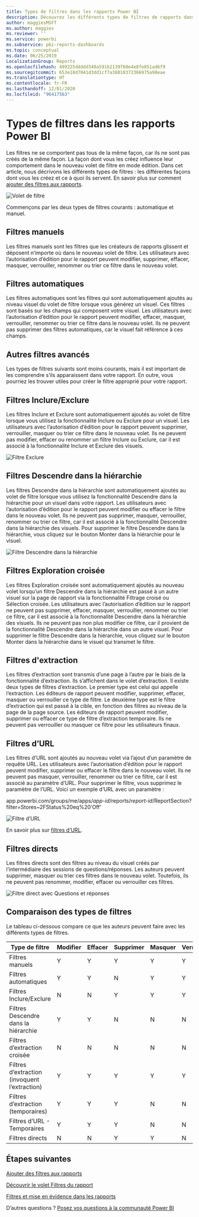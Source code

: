 ```yaml
---
title: Types de filtres dans les rapports Power BI
description: Découvrez les différents types de filtres de rapports dans Power BI, notamment le filtre de page, le filtre de visualisation ou le filtre de rapport.
author: maggiesMSFT
ms.author: maggies
ms.reviewer: ''
ms.service: powerbi
ms.subservice: pbi-reports-dashboards
ms.topic: conceptual
ms.date: 06/25/2019
LocalizationGroup: Reports
ms.openlocfilehash: 499225ddddd340a591b2139760e4e8fe851ad6f9
ms.sourcegitcommit: 653e18d7041d3dd1cf7a38010372366975a98eae
ms.translationtype: HT
ms.contentlocale: fr-FR
ms.lasthandoff: 12/01/2020
ms.locfileid: "96417563"
---
```

# <a name="types-of-filters-in-power-bi-reports"></a>Types de filtres dans les rapports Power BI

Les filtres ne se comportent pas tous de la même façon, car ils ne sont pas créés de la même façon. La façon dont vous les créez influence leur comportement dans le nouveau volet de filtre en mode édition. Dans cet article, nous décrivons les différents types de filtres : les différentes façons dont vous les créez et ce à quoi ils servent. En savoir plus sur comment [ajouter des filtres aux rapports](power-bi-report-add-filter.md). 

![Volet de filtre](media/power-bi-report-filter-types/power-bi-filter-pane.png)

Commençons par les deux types de filtres courants : automatique et manuel.

## <a name="manual-filters"></a>Filtres manuels 

Les filtres manuels sont les filtres que les créateurs de rapports glissent et déposent n’importe où dans le nouveau volet de filtre. Les utilisateurs avec l’autorisation d’édition pour le rapport peuvent modifier, supprimer, effacer, masquer, verrouiller, renommer ou trier ce filtre dans le nouveau volet.

## <a name="automatic-filters"></a>Filtres automatiques 

Les filtres automatiques sont les filtres qui sont automatiquement ajoutés au niveau visuel du volet de filtre lorsque vous générez un visuel. Ces filtres sont basés sur les champs qui composent votre visuel. Les utilisateurs avec l’autorisation d’édition pour le rapport peuvent modifier, effacer, masquer, verrouiller, renommer ou trier ce filtre dans le nouveau volet. Ils ne peuvent pas supprimer des filtres automatiques, car le visuel fait référence à ces champs.

## <a name="more-advanced-filters"></a>Autres filtres avancés

Les types de filtres suivants sont moins courants, mais il est important de les comprendre s’ils apparaissent dans votre rapport. En outre, vous pourriez les trouver utiles pour créer le filtre approprié pour votre rapport.

## <a name="include-and-exclude-filters"></a>Filtres Inclure/Exclure

Les filtres Inclure et Exclure sont automatiquement ajoutés au volet de filtre lorsque vous utilisez la fonctionnalité Inclure ou Exclure pour un visuel. Les utilisateurs avec l’autorisation d’édition pour le rapport peuvent supprimer, verrouiller, masquer ou trier ce filtre dans le nouveau volet. Ils ne peuvent pas modifier, effacer ou renommer un filtre Inclure ou Exclure, car il est associé à la fonctionnalité Inclure et Exclure des visuels.

![Filtre Exclure](media/power-bi-report-filter-types/power-bi-filters-exclude.png)

## <a name="drill-down-filters"></a>Filtres Descendre dans la hiérarchie

Les filtres Descendre dans la hiérarchie sont automatiquement ajoutés au volet de filtre lorsque vous utilisez la fonctionnalité Descendre dans la hiérarchie pour un visuel dans votre rapport. Les utilisateurs avec l’autorisation d’édition pour le rapport peuvent modifier ou effacer le filtre dans le nouveau volet. Ils ne peuvent pas supprimer, masquer, verrouiller, renommer ou trier ce filtre, car il est associé à la fonctionnalité Descendre dans la hiérarchie des visuels. Pour supprimer le filtre Descendre dans la hiérarchie, vous cliquez sur le bouton Monter dans la hiérarchie pour le visuel.

![Filtre Descendre dans la hiérarchie](media/power-bi-report-filter-types/power-bi-filters-drill-down.png)

## <a name="cross-drill-filters"></a>Filtres Exploration croisée

Les filtres Exploration croisée sont automatiquement ajoutés au nouveau volet lorsqu’un filtre Descendre dans la hiérarchie est passé à un autre visuel sur la page de rapport via la fonctionnalité Filtrage croisé ou Sélection croisée. Les utilisateurs avec l’autorisation d’édition sur le rapport ne peuvent pas supprimer, effacer, masquer, verrouiller, renommer ou trier ce filtre, car il est associé à la fonctionnalité Descendre dans la hiérarchie des visuels. Ils ne peuvent pas non plus modifier ce filtre, car il provient de la fonctionnalité Descendre dans la hiérarchie dans un autre visuel. Pour supprimer le filtre Descendre dans la hiérarchie, vous cliquez sur le bouton Monter dans la hiérarchie dans le visuel qui transmet le filtre.

## <a name="drillthrough-filters"></a>Filtres d'extraction

Les filtres d’extraction sont transmis d’une page à l’autre par le biais de la fonctionnalité d’extraction. Ils s’affichent dans le volet d’extraction. Il existe deux types de filtres d’extraction. Le premier type est celui qui appelle l’extraction. Les éditeurs de rapport peuvent modifier, supprimer, effacer, masquer ou verrouiller ce type de filtre. Le deuxième type est le filtre d’extraction qui est passé à la cible, en fonction des filtres au niveau de la page de la page source. Les éditeurs de rapport peuvent modifier, supprimer ou effacer ce type de filtre d’extraction temporaire. Ils ne peuvent pas verrouiller ou masquer ce filtre pour les utilisateurs finaux.

## <a name="url-filters"></a>Filtres d’URL

Les filtres d’URL sont ajoutés au nouveau volet via l’ajout d’un paramètre de requête URL. Les utilisateurs avec l’autorisation d’édition pour le rapport peuvent modifier, supprimer ou effacer le filtre dans le nouveau volet. Ils ne peuvent pas masquer, verrouiller, renommer ou trier ce filtre, car il est associé au paramètre d’URL. Pour supprimer le filtre, vous supprimez le paramètre de l’URL. Voici un exemple d’URL avec un paramètre :

app.powerbi.com/groups/me/apps/*app-id*/reports/*report-id*/ReportSection?filter=Stores~2FStatus%20eq%20'Off'

![Filtre d’URL](media/power-bi-report-filter-types/power-bi-filter-url.png)

En savoir plus sur [filtres d’URL](../collaborate-share/service-url-filters.md).

## <a name="pass-through-filters"></a>Filtres directs

Les filtres directs sont des filtres au niveau du visuel créés par l’intermédiaire des sessions de questions/réponses. Les auteurs peuvent supprimer, masquer ou trier ces filtres dans le nouveau volet. Toutefois, ils ne peuvent pas renommer, modifier, effacer ou verrouiller ces filtres.

![Filtre direct avec Questions et réponses](media/power-bi-report-filter-types/power-bi-filters-qna.png)

## <a name="comparing-filter-types"></a>Comparaison des types de filtres

Le tableau ci-dessous compare ce que les auteurs peuvent faire avec les différents types de filtres.

| Type de filtre | Modifier | Effacer | Supprimer | Masquer | Verrouiller | Trier | Renommer |
|----|----|----|----|----|----|----|----|
| Filtres manuels | Y | Y | Y | Y | Y | Y | Y |
| Filtres automatiques | Y | Y | N | Y | Y | Y | Y |
| Filtres Inclure/Exclure | N | N | Y | Y | Y | Y | N |
| Filtres Descendre dans la hiérarchie | Y | Y | N | N | N | N | N |
| Filtres d’extraction croisée | N | N | N | N | N | N | N |
| Filtres d’extraction (invoquent l’extraction) | Y | Y | Y | Y | Y | N | N |
| Filtres d’extraction (temporaires) | Y | Y | Y | N | N | N | N |
| Filtres d’URL - Temporaires | Y | Y | Y | N | N | N | N |
| Filtres directs | N | N | Y | Y | N | Y | N |



## <a name="next-steps"></a>Étapes suivantes

[Ajouter des filtres aux rapports](power-bi-report-add-filter.md)

[Découvrir le volet Filtres du rapport](../consumer/end-user-report-filter.md)

[Filtres et mise en évidence dans les rapports](power-bi-reports-filters-and-highlighting.md)

D’autres questions ? [Posez vos questions à la communauté Power BI](https://community.powerbi.com/)
